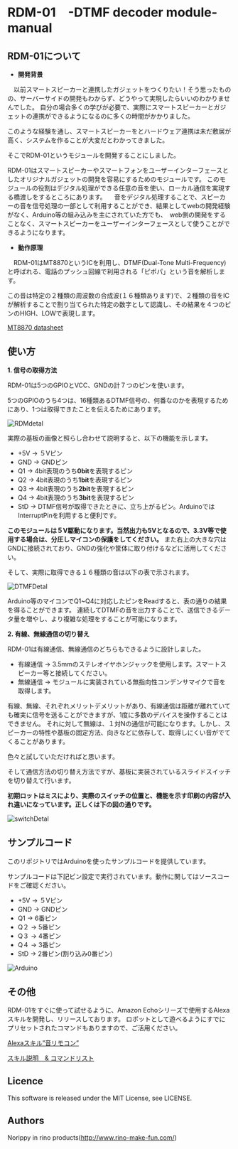 RDM-01　-DTMF decoder module- manual
===

## RDM-01について
- **開発背景**

　以前スマートスピーカーと連携したガジェットをつくりたい！そう思ったものの、サーバーサイドの開発もわからず、どうやって実現したらいいのわかりませんでした。
 自分の場合多くの学びが必要で、実際にスマートスピーカーとガジェットの連携ができるようになるのに多くの時間がかかりました。
 
 このような経験を通し、スマートスピーカーをとハードウェア連携は未だ敷居が高く、システムを作ることが大変だとわかってきました。
 
 そこでRDM-01というモジュールを開発することにしました。
 
 RDM-01はスマートスピーカーやスマートフォンをユーザーインターフェースとしたオリジナルガジェットの開発を容易にするためのモジュールです。
 このモジュールの役割はデジタル処理ができる任意の音を使い、ローカル通信を実現する橋渡しをするところにあります。
　音をデジタル処理することで、スピーカーの音を信号処理の一部として利用することができ、結果としてwebの開発経験がなく、Arduino等の組み込みを主にされていた方でも、　web側の開発をすることなく、スマートスピーカーをユーザーインターフェースとして使うことができるようになります。
 
 
- **動作原理**

　RDM-01はMT8870というICを利用し、DTMF(Dual-Tone Multi-Frequency)と呼ばれる、電話のプッシュ回線で利用される「ピポパ」という音を解析します。
 
この音は特定の２種類の周波数の合成波(１６種類あります)で、２種類の音をICが解析することで割り当てられた特定の数字として認識し、その結果を４つのピンのHIGH、LOWで表現します。

[MT8870 datasheet](https://www.microsemi.com/document-portal/doc_download/127041-mt8870d-datasheet-oct2006)

 
 ## 使い方
 **1. 信号の取得方法**
  
  RDM-01は5つのGPIOとVCC、GNDの計７つのピンを使います。

 5つのGPIOのうち4つは、16種類あるDTMF信号の、何番なのかを表現するためにあり、1つは取得できたことを伝えるためにあります。
  
![RDMdetal](http://www.rino-make-fun.com/wp-content/uploads/2019/01/RDM-01View-1.png)
 
 実際の基板の画像と照らし合わせて説明すると、以下の機能を示します。
 - +5V -> ５Vピン　
 - GND -> GNDピン
 - Q1 -> 4bit表現のうち**0bit**を表現するピン
 - Q2 -> 4bit表現のうち**1bit**を表現するピン
 - Q3 -> 4bit表現のうち**2bit**を表現するピン
 - Q4 -> 4bit表現のうち**3bit**を表現するピン
 - StD -> DTMF信号が取得できたときに、立ち上がるピン。ArduinoではInterruptPinを利用すると便利です。

**このモジュールは５V駆動になります。当然出力も5Vとなるので、3.3V等で使用する場合は、分圧しマイコンの保護をしてください。**
また右上の大きな穴はGNDに接続されており、GNDの強化や筐体に取り付けるなどに活用してください。


そして、実際に取得できる１６種類の音は以下の表で示されます。

![DTMFDetal](http://www.rino-make-fun.com/wp-content/uploads/2019/01/dtmfDetail.png)

Arduino等のマイコンでQ1~Q4に対応したピンをReadすると、表の通りの結果を得ることができます。
連続してDTMFの音を出力することで、送信できるデータ量を増やし、より複雑な処理をすることが可能になります。

**2. 有線、無線通信の切り替え**

RDM-01は有線通信、無線通信のどちらもできるように設計しました。

- 有線通信 -> 3.5mmのステレオイヤホンジャックを使用します。スマートスピーカー等と接続してください。
- 無線通信 -> モジュールに実装されている無指向性コンデンサマイクで音を取得します。

有線、無線、それぞれメリットデメリットがあり、有線通信は距離が離れていても確実に信号を送ることができますが、1度に多数のデバイスを操作することはできません。
それに対して無線は、１対Nの通信が可能になります。しかし、スピーカーの特性や基板の固定方法、向きなどに依存して、取得しにくい音がでてくることがあります。

色々と試していただければと思います。

そして通信方法の切り替え方法ですが、基板に実装されているスライドスイッチを切り替えて行います。

**初期ロットはミスにより、実際のスイッチの位置と、機能を示す印刷の内容が入れ違いになっています。正しくは下の図の通りです。**

 ![switchDetal](http://www.rino-make-fun.com/wp-content/uploads/2019/01/switchDetail.png)

## サンプルコード
このリポジトリではArduinoを使ったサンプルコードを提供しています。

サンプルコードは下記ピン設定で実行されています。動作に関してはソースコードをご確認ください。
 - +5V -> ５Vピン　
 - GND -> GNDピン
 - Q1 -> 6番ピン
 - Q２ -> 5番ピン
 - Q３ -> 4番ピン
 - Q４ -> 3番ピン
 - StD -> 2番ピン(割り込み0番ピン)
 
 ![Arduino](http://www.rino-make-fun.com/wp-content/uploads/2019/01/IMG_2194.jpg)
 
## その他
RDM-01をすぐに使って試せるように、Amazon Echoシリーズで使用するAlexaスキルを開発し、リリースしております。
ロボットとして遊べるようにすでにプリセットされたコマンドもありますので、ご活用ください。

[Alexaスキル”音リモコン”](https://www.amazon.co.jp/rino-products-%E9%9F%B3%E3%83%AA%E3%83%A2%E3%82%B3%E3%83%B3/dp/B07KRBKFFJ)

[スキル説明　& コマンドリスト](http://www.rino-make-fun.com/2018/11/22/alexa-skill-%E9%9F%B3%E3%83%AA%E3%83%A2%E3%82%B3%E3%83%B3/)

## Licence
This software is released under the MIT License, see LICENSE.

## Authors
Norippy in rino products(http://www.rino-make-fun.com/)

